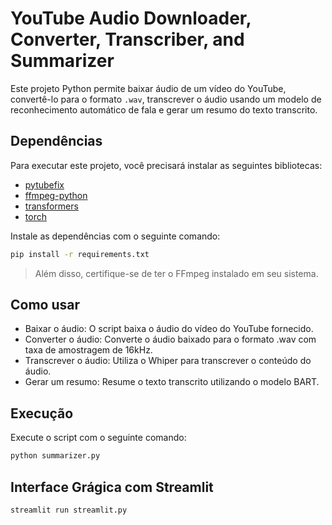 # YouTube Audio Downloader, Converter, Transcriber, and Summarizer

Este projeto Python permite baixar áudio de um vídeo do YouTube, convertê-lo para o formato `.wav`, transcrever o áudio usando um modelo de reconhecimento automático de fala e gerar um resumo do texto transcrito.

## Dependências

Para executar este projeto, você precisará instalar as seguintes bibliotecas:

- [pytubefix](https://pypi.org/project/pytubefix/)
- [ffmpeg-python](https://pypi.org/project/ffmpeg-python/)
- [transformers](https://huggingface.co/transformers/)
- [torch](https://pytorch.org/get-started/locally/)

Instale as dependências com o seguinte comando:

```bash
pip install -r requirements.txt
````

> Além disso, certifique-se de ter o FFmpeg instalado em seu sistema.

## Como usar
+ Baixar o áudio: O script baixa o áudio do vídeo do YouTube fornecido.
+ Converter o áudio: Converte o áudio baixado para o formato .wav com taxa de amostragem de 16kHz.
+ Transcrever o áudio: Utiliza o Whiper para transcrever o conteúdo do áudio.
+ Gerar um resumo: Resume o texto transcrito utilizando o modelo BART.

## Execução
Execute o script com o seguinte comando:

````bash
python summarizer.py
```` 
## Interface Grágica com Streamlit

````bash
streamlit run streamlit.py
